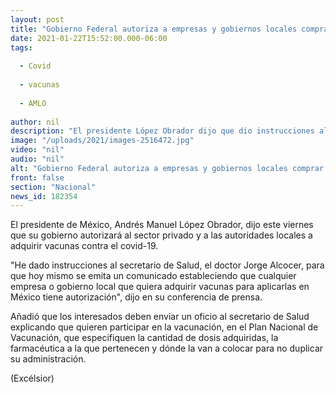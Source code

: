 ```yaml
---
layout: post
title: "Gobierno Federal autoriza a empresas y gobiernos locales comprar vacunas covid"
date: 2021-01-22T15:52:00.000-06:00
tags:
  
  - Covid
  
  - vacunas
  
  - AMLO
  
author: nil
description: "El presidente López Obrador dijo que dio instrucciones al secretario de Salud para que hoy mismo se emita el comunicado al respecto"
image: "/uploads/2021/images-2516472.jpg"
video: "nil"
audio: "nil"
alt: "Gobierno Federal autoriza a empresas y gobiernos locales comprar vacunas covid"
front: false
section: "Nacional"
news_id: 182354
---
```


El presidente de México, Andrés Manuel López Obrador, dijo este viernes que su gobierno autorizará al sector privado y a las autoridades locales a adquirir vacunas contra el covid-19.

"He dado instrucciones al secretario de Salud, el doctor Jorge Alcocer, para que hoy mismo se emita un comunicado estableciendo que cualquier empresa o gobierno local que quiera adquirir vacunas para aplicarlas en México tiene autorización", dijo en su conferencia de prensa.

Añadió que los interesados deben enviar un oficio al secretario de Salud explicando que quieren participar en la vacunación, en el Plan Nacional de Vacunación, que especifiquen la cantidad de dosis adquiridas, la farmacéutica a la que pertenecen y dónde la van a colocar para no duplicar su administración.

(Excélsior)